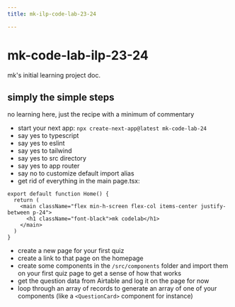 ```yaml
---
title: mk-ilp-code-lab-23-24

---
```


# mk-code-lab-ilp-23-24

mk's initial learning project doc.

## simply the simple steps

no learning here, just the recipe with a minimum of commentary

- start your next app: `npx create-next-app@latest mk-code-lab-24`
- say yes to typescript
- say yes to eslint
- say yes to tailwind
- say yes to src directory
- say yes to app router
- say no to customize default import alias
- get rid of everything in the main page.tsx:

```
export default function Home() {
  return (
    <main className="flex min-h-screen flex-col items-center justify-between p-24">
      <h1 className="font-black">mk codelab</h1>
    </main>
  )
}

```
- create a new page for your first quiz
- create a link to that page on the homepage
- create some components in the `/src/components` folder and import them on your first quiz page to get a sense of how that works
- get the question data from Airtable and log it on the page for now
- loop through an array of records to generate an array of one of your components (like a `<QuestionCard>` component for instance)

